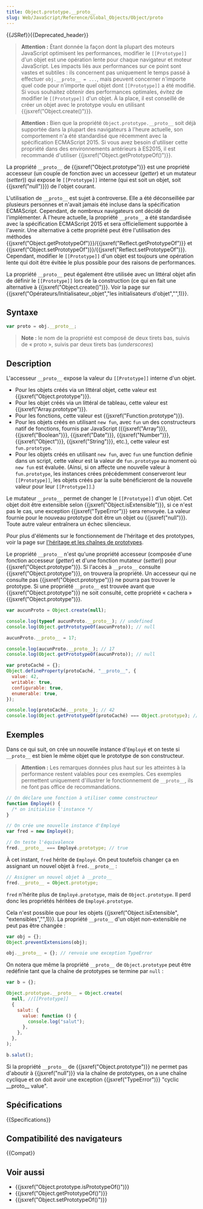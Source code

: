 ```yaml
---
title: Object.prototype.__proto__
slug: Web/JavaScript/Reference/Global_Objects/Object/proto
---
```


{{JSRef}}{{Deprecated_header}}

> **Attention :** Étant donnée la façon dont la plupart des moteurs JavaScript optimisent les performances, modifier le `[[Prototype]]` d'un objet est une opération lente pour chaque navigateur et moteur JavaScript. Les impacts liés aux performances sur ce point sont vastes et subtiles : ils concernent pas uniquement le temps passé à effectuer `obj.__proto__ = ...`, mais peuvent concerner n'importe quel code pour n'importe quel objet dont `[[Prototype]]` a été modifié. Si vous souhaitez obtenir des performances optimales, évitez de modifier le `[[Prototype]]` d'un objet. À la place, il est conseillé de créer un objet avec le prototype voulu en utilisant {{jsxref("Object.create()")}}.

> **Attention :** Bien que la propriété `Object.prototype.__proto__` soit déjà supportée dans la plupart des navigateurs à l'heure actuelle, son comportement n'a été standardisé que récemment avec la spécification ECMAScript 2015. Si vous avez besoin d'utiliser cette propriété dans des environnements antérieurs à ES2015, il est recommandé d'utiliser {{jsxref("Object.getPrototypeOf()")}}.

La propriété `__proto__` de {{jsxref("Object.prototype")}} est une propriété accesseur (un couple de fonction avec un accesseur (_getter_) et un mutateur (_setter_)) qui expose le `[[Prototype]]` interne (qui est soit un objet, soit {{jsxref("null")}}) de l'objet courant.

L'utilisation de `__proto__` est sujet à controverse. Elle a été déconseillée par plusieurs personnes et n'avait jamais été incluse dans la spécification ECMAScript. Cependant, de nombreux navigateurs ont décidé de l'implémenter. À l'heure actuelle, la propriété `__proto__` a été standardisée avec la spécification ECMAScript 2015 et sera officiellement supportée à l'avenir. Une alternative à cette propriété peut être l'utilisation des méthodes {{jsxref("Object.getPrototypeOf")}}/{{jsxref("Reflect.getPrototypeOf")}} et {{jsxref("Object.setPrototypeOf")}}/{{jsxref("Reflect.setPrototypeOf")}}. Cependant, modifier le `[[Prototype]]` d'un objet est toujours une opération lente qui doit être évitée le plus possible pour des raisons de performances.

La propriété `__proto__` peut également être utilisée avec un littéral objet afin de définir le `[[Prototype]]` lors de la construction (ce qui en fait une alternative à {{jsxref("Object.create()")}}. Voir la page sur {{jsxref("Opérateurs/Initialisateur_objet","les initialisateurs d'objet","",1)}}.

## Syntaxe

```js
var proto = obj.__proto__;
```

> **Note :** le nom de la propriété est composé de deux tirets bas, suivis de « proto », suivis par deux tirets bas (_underscores_)

## Description

L'accesseur `__proto__` expose la valeur du `[[Prototype]]` interne d'un objet.

- Pour les objets créés via un littéral objet, cette valeur est {{jsxref("Object.prototype")}}.
- Pour les objet créés via un littéral de tableau, cette valeur est {{jsxref("Array.prototype")}}.
- Pour les fonctions, cette valeur est {{jsxref("Function.prototype")}}.
- Pour les objets créés en utilisant `new fun`, avec `fun` un des constructeurs natif de fonctions, fournis par JavaScript ({{jsxref("Array")}}, {{jsxref("Boolean")}}, {{jsxref("Date")}}, {{jsxref("Number")}}, {{jsxref("Object")}}, {{jsxref("String")}}, etc.), cette valeur est `fun.prototype`.
- Pour les objets créés en utilisant `new fun`, avec `fun` une function definie dans un script, cette valeur est la valeur de `fun.prototype` au moment où `new fun` est évaluée. (Ainsi, si on affecte une nouvelle valeur à `fun.prototype`, les instances crées précédemment conserveront leur `[[Prototype]]`, les objets créés par la suite bénéficieront de la nouvelle valeur pour leur `[[Prototype]]`.)

Le mutateur `__proto__` permet de changer le `[[Prototype]]` d'un objet. Cet objet doit être extensible selon {{jsxref("Object.isExtensible")}}, si ce n'est pas le cas, une exception {{jsxref("TypeError")}} sera renvoyée. La valeur fournie pour le nouveau prototype doit être un objet ou {{jsxref("null")}}. Toute autre valeur entraînera un échec silencieux.

Pour plus d'éléments sur le fonctionnement de l'héritage et des prototypes, voir la page sur [l'héritage et les chaînes de prototypes](/fr/docs/Web/JavaScript/Guide/Inheritance_and_the_prototype_chain).

Le propriété `__proto__` n'est qu'une propriété accesseur (composée d'une fonction accesseur (_getter_) et d'une fonction mutateur (_setter_)) pour {{jsxref("Object.prototype")}}. Si l'accès à `__proto__` consulte {{jsxref("Object.prototype")}}, on trouvera la propriété. Un accesseur qui ne consulte pas {{jsxref("Object.prototype")}} ne pourra pas trouver le prototype. Si une propriété `__proto__` est trouvée avant que {{jsxref("Object.prototype")}} ne soit consulté, cette propriété « cachera » {{jsxref("Object.prototype")}}.

```js
var aucunProto = Object.create(null);

console.log(typeof aucunProto.__proto__); // undefined
console.log(Object.getPrototypeOf(aucunProto)); // null

aucunProto.__proto__ = 17;

console.log(aucunProto.__proto__); // 17
console.log(Object.getPrototypeOf(aucunProto)); // null

var protoCaché = {};
Object.defineProperty(protoCaché, "__proto__", {
  value: 42,
  writable: true,
  configurable: true,
  enumerable: true,
});

console.log(protoCaché.__proto__); // 42
console.log(Object.getPrototypeOf(protoCaché) === Object.prototype); // true
```

## Exemples

Dans ce qui suit, on crée un nouvelle instance d'`Employé` et on teste si `__proto__` est bien le même objet que le prototype de son constructeur.

> **Attention :** Les remarques données plus haut sur les atteintes à la performance restent valables pour ces exemples. Ces exemples permettent uniquement d'illustrer le fonctionnement de `__proto__`, ils ne font pas office de recommandations.

```js
// On déclare une fonction à utiliser comme constructeur
function Employé() {
  /* on initialise l'instance */
}

// On crée une nouvelle instance d'Employé
var fred = new Employé();

// On teste l'équivalence
fred.__proto__ === Employé.prototype; // true
```

À cet instant, `fred` hérite de `Employé`. On peut toutefois changer ça en assignant un nouvel objet à `fred.__proto__` :

```js
// Assigner un nouvel objet à __proto__
fred.__proto__ = Object.prototype;
```

`fred` n'hérite plus de `Employé.prototype`, mais de `Object.prototype`. Il perd donc les propriétés héritées de `Employé.prototype`.

Cela n'est possible que pour les objets {{jsxref("Object.isExtensible", "extensibles","",1)}}. La propriété `__proto__` d'un objet non-extensible ne peut pas être changée :

```js
var obj = {};
Object.preventExtensions(obj);

obj.__proto__ = {}; // renvoie une exception TypeError
```

On notera que même la propriété `__proto__` de `Object.prototype` peut être redéfinie tant que la chaîne de prototypes se termine par `null` :

```js
var b = {};

Object.prototype.__proto__ = Object.create(
  null, //[[Prototype]]
  {
    salut: {
      value: function () {
        console.log("salut");
      },
    },
  },
);

b.salut();
```

Si la propriété `__proto__` de {{jsxref("Object.prototype")}} ne permet pas d'aboutir à {{jsxref("null")}} via la chaîne de prototypes, on a une chaîne cyclique et on doit avoir une exception {{jsxref("TypeError")}} "cyclic \_\_proto\_\_ value".

## Spécifications

{{Specifications}}

## Compatibilité des navigateurs

{{Compat}}

## Voir aussi

- {{jsxref("Object.prototype.isPrototypeOf()")}}
- {{jsxref("Object.getPrototypeOf()")}}
- {{jsxref("Object.setPrototypeOf()")}}
